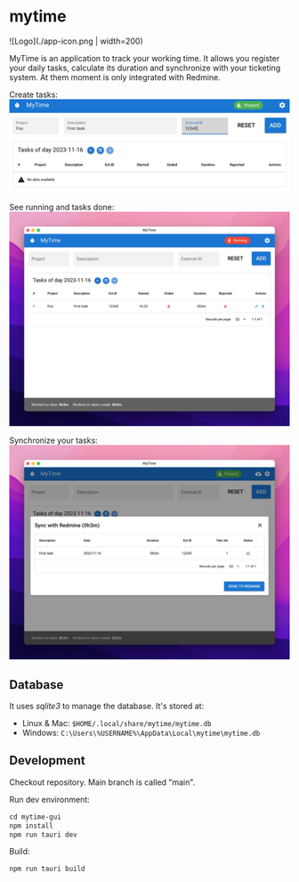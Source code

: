 # mytime

![Logo](./app-icon.png | width=200)

MyTime is an application to track your working time. It allows you register your daily tasks, calculate its duration
and synchronize with your ticketing system. At them moment is only integrated with Redmine.

Create tasks:
![Screenshot 1](./captures/cap1.png)

See running and tasks done:
![Screenshot 2](./captures/cap2.jpeg)

Synchronize your tasks:
![Screenshot 3](./captures/cap3.jpeg)

## Database

It uses *sqlite3* to manage the database. It's stored at:

* Linux & Mac: `$HOME/.local/share/mytime/mytime.db`
* Windows: `C:\Users\%USERNAME%\AppData\Local\mytime\mytime.db`

## Development

Checkout repository. Main branch is called "main".

Run dev environment:

```
cd mytime-gui
npm install
npm run tauri dev
```

Build:

```
npm run tauri build
```
